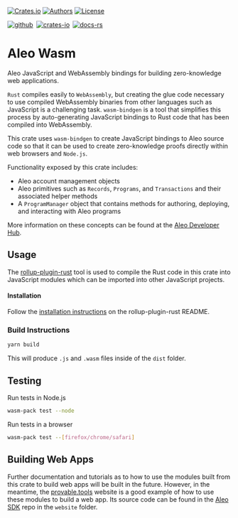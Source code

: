 [![Crates.io](https://img.shields.io/crates/v/aleo-wasm.svg?color=neon)](https://crates.io/crates/aleo-wasm)
[![Authors](https://img.shields.io/badge/authors-Aleo-orange.svg)](https://provable.com)
[![License](https://img.shields.io/badge/License-GPLv3-blue.svg)](./LICENSE.md)

[![github]](https://github.com/ProvableHQ/sdk)&ensp;[![crates-io]](https://crates.io/crates/aleo-wasm)&ensp;[![docs-rs]](https://docs.rs/aleo-wasm/latest/aleo-wasm/)

[github]: https://img.shields.io/badge/github-8da0cb?style=for-the-badge&labelColor=555555&logo=github
[crates-io]: https://img.shields.io/badge/crates.io-fc8d62?style=for-the-badge&labelColor=555555&logo=rust
[docs-rs]: https://img.shields.io/badge/docs.rs-66c2a5?style=for-the-badge&labelColor=555555&logo=docs.rs

# Aleo Wasm

Aleo JavaScript and WebAssembly bindings for building zero-knowledge web applications.

`Rust` compiles easily to `WebAssembly`, but creating the glue code necessary to use compiled WebAssembly binaries
from other languages such as JavaScript is a challenging task. `wasm-bindgen` is a tool that simplifies this process by
auto-generating JavaScript bindings to Rust code that has been compiled into WebAssembly.

This crate uses `wasm-bindgen` to create JavaScript bindings to Aleo source code so that it can be used to create zero-knowledge proofs directly within web browsers and `Node.js`.

Functionality exposed by this crate includes:
* Aleo account management objects
* Aleo primitives such as `Records`, `Programs`, and `Transactions` and their associated helper methods
* A `ProgramManager` object that contains methods for authoring, deploying, and interacting with Aleo programs

More information on these concepts can be found at the [Aleo Developer Hub](https://developer.provable.com/concepts).

## Usage

The [rollup-plugin-rust](https://github.com/wasm-tool/rollup-plugin-rust/) tool is used to compile the Rust code in this crate into JavaScript
modules which can be imported into other JavaScript projects.

#### Installation

Follow the [installation instructions](https://github.com/wasm-tool/rollup-plugin-rust/#installation) on the rollup-plugin-rust README.

### Build Instructions

```bash
yarn build
```

This will produce `.js` and `.wasm` files inside of the `dist` folder.

## Testing

Run tests in Node.js
```bash
wasm-pack test --node
```

Run tests in a browser
```bash
wasm-pack test --[firefox/chrome/safari]
```

## Building Web Apps

Further documentation and tutorials as to how to use the modules built from this crate to build web apps will be built
in the future. However, in the meantime, the [provable.tools](https://provable.tools) website is a good
example of how to use these modules to build a web app. Its source code can be found in the
[Aleo SDK](https://github.com/ProvableHQ/sdk) repo in the `website` folder.
